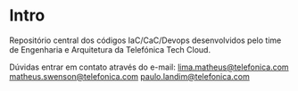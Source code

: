 # Intro

Repositório central dos códigos IaC/CaC/Devops desenvolvidos pelo time de Engenharia e Arquitetura da Telefónica Tech Cloud.

Dúvidas entrar em contato através do e-mail:
lima.matheus@telefonica.com
matheus.swenson@telefonica.com
paulo.landim@telefonica.com
